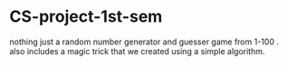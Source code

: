# CS-project-1st-sem
nothing just a random number generator and guesser game from 1-100 . also includes a magic trick that we created using a simple algorithm.
